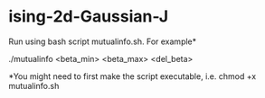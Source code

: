 ising-2d-Gaussian-J
===================

Run using bash script mutualinfo.sh. For example*

./mutualinfo <beta_min> <beta_max> <del_beta> 

*You might need to first make the script executable, i.e. chmod +x mutualinfo.sh

